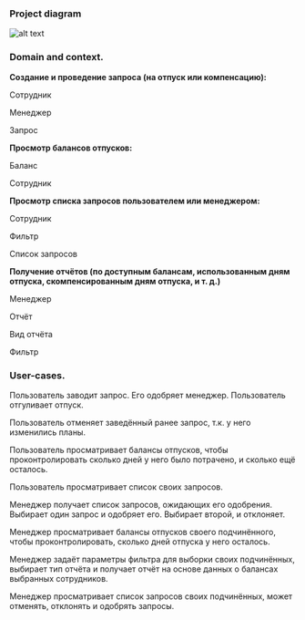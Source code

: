 ### Project diagram
![alt text](https://github.com/MaximChshelokov/vacation/diagram/vacation.png "Vacation diagram")


### Domain and context.

**Создание и проведение запроса (на отпуск или компенсацию):**

Сотрудник

Менеджер

Запрос

**Просмотр балансов отпусков:**

Баланс

Сотрудник

**Просмотр списка запросов пользователем или менеджером:**

Сотрудник

Фильтр

Список запросов

**Получение отчётов (по доступным балансам, использованным дням отпуска, скомпенсированным дням отпуска, и т. д.)**

Менеджер

Отчёт

Вид отчёта

Фильтр

### User-cases.

Пользователь заводит запрос. Его одобряет менеджер. Пользователь отгуливает отпуск.

Пользователь отменяет заведённый ранее запрос, т.к. у него изменились планы.

Пользователь просматривает балансы отпусков, чтобы проконтролировать сколько дней у него было потрачено, и сколько ещё осталось.

Пользователь просматривает список своих запросов.

Менеджер получает список запросов, ожидающих его одобрения. Выбирает один запрос и одобряет его. Выбирает второй, и отклоняет.

Менеджер просматривает балансы отпусков своего подчинённого, чтобы проконтролировать, сколько дней отпуска у него осталось.

Менеджер задаёт параметры фильтра для выборки своих подчинённых, выбирает тип отчёта и получает отчёт на основе данных о балансах выбранных сотрудников.

Менеджер просматривает список запросов своих подчинённых, может отменять, отклонять и одобрять запросы.


